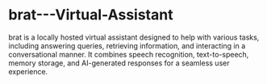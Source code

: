 # brat---Virtual-Assistant
brat is a locally hosted virtual assistant designed to help with various tasks, including answering queries, retrieving information, and interacting in a conversational manner. It combines speech recognition, text-to-speech, memory storage, and AI-generated responses for a seamless user experience.
